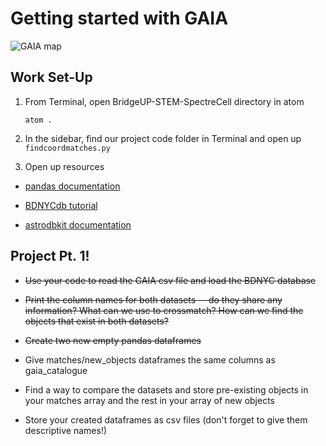 # Getting started with GAIA

![GAIA map](https://3c1703fe8d.site.internapcdn.net/newman/gfx/news/hires/2018/astronomerso.jpg)

## Work Set-Up

1. From Terminal, open BridgeUP-STEM-SpectreCell directory in atom

    `atom .`

2. In the sidebar, find our project code folder in Terminal and open up `findcoordmatches.py`

3. Open up resources

  - [pandas documentation](http://pandas.pydata.org/pandas-docs/stable/)

  - [BDNYCdb tutorial](https://github.com/BDNYC/BDNYCdb/blob/master/tutorial/tutorial.md)

  - [astrodbkit documentation](https://astrodbkit.readthedocs.io/en/latest/index.html)


## Project Pt. 1!

- ~~Use your code to read the GAIA csv file and load the BDNYC database~~

- ~~Print the column names for both datasets -- do they share any information? What can we use to crossmatch? How can we find the objects that exist in both datasets?~~

- ~~Create two new empty pandas dataframes~~

- Give matches/new_objects dataframes the same columns as gaia_catalogue

- Find a way to compare the datasets and store pre-existing objects in your matches array and the rest in your array of new objects

- Store your created dataframes as csv files (don't forget to give them descriptive names!)
